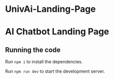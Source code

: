 # UnivAi-Landing-Page

  # AI Chatbot Landing Page


  ## Running the code

  Run `npm i` to install the dependencies.

  Run `npm run dev` to start the development server.
  
